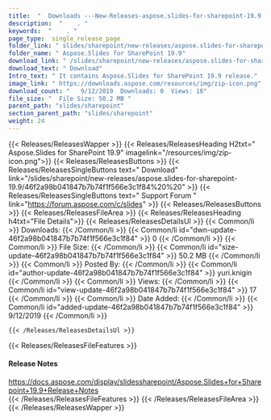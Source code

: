 ```yaml
---
title:  "  Downloads ---New-Releases-aspose.slides-for-sharepoint-19.9 . " 
description:  "    . " 
keywords:  "    . " 
page_type:  single_release_page
folder_link: " slides/sharepoint/new-releases/aspose.slides-for-sharepoint-19.9/"
folder_name: " Aspose.Slides for SharePoint 19.9"
download_link: " /slides/sharepoint/new-releases/aspose.slides-for-sharepoint-19.9/46f2a98b041847b7b74f1f566e3c1f84"
download_text: " Download"
Intro_text: " It contains Aspose.Slides for SharePoint 19.9 release."
image_link: " https://downloads.aspose.com/resources/img/zip-icon.png"
download_count: "   9/12/2019  Downloads: 0  Views: 16"
file_size: "  File Size: 50.2 MB "
parent_path: "slides/sharepoint"
section_parent_path: "slides/sharepoint"
weight: 24 
---
```


{{< Releases/ReleasesWapper >}}
  {{< Releases/ReleasesHeading H2txt=" Aspose.Slides for SharePoint 19.9" imagelink="/resources/img/zip-icon.png">}}
  {{< Releases/ReleasesButtons >}}
    {{< Releases/ReleasesSingleButtons text=" Download" link="/slides/sharepoint/new-releases/aspose.slides-for-sharepoint-19.9/46f2a98b041847b7b74f1f566e3c1f84%20%20" >}}
    {{< Releases/ReleasesSingleButtons text=" Support Forum " link="https://forum.aspose.com/c/slides" >}}
  {{< Releases/ReleasesButtons >}}
  {{< Releases/ReleasesFileArea >}}
    {{< Releases/ReleasesHeading h4txt="File Details">}}
    {{< Releases/ReleasesDetailsUl >}}
            {{< Common/li  >}} Downloads: {{< /Common/li >}} 
      {{< Common/li id="dwn-update-46f2a98b041847b7b74f1f566e3c1f84" >}} 0 {{< /Common/li >}} 
      {{< Common/li  >}} File Size: {{< /Common/li >}} 
      {{< Common/li id="size-update-46f2a98b041847b7b74f1f566e3c1f84" >}} 50.2 MB {{< /Common/li >}} 
      {{< Common/li  >}} Posted By: {{< /Common/li >}} 
      {{< Common/li id="author-update-46f2a98b041847b7b74f1f566e3c1f84" >}} yuri.knigin {{< /Common/li >}} 
      {{< Common/li  >}} Views: {{< /Common/li >}} 
      {{< Common/li id="view-update-46f2a98b041847b7b74f1f566e3c1f84" >}} 17 {{< /Common/li >}} 
      {{< Common/li  >}} Date Added: {{< /Common/li >}} 
      {{< Common/li id="added-update-46f2a98b041847b7b74f1f566e3c1f84" >}} 9/12/2019 {{< /Common/li >}} 

    {{< /Releases/ReleasesDetailsUl >}}

  {{< Releases/ReleasesFileFeatures >}}
      <h4>Release Notes</h4><div><a href="https://docs.aspose.com/display/slidessharepoint/Aspose.Slides+for+Sharepoint+19.9+Release+Notes">https://docs.aspose.com/display/slidessharepoint/Aspose.Slides+for+Sharepoint+19.9+Release+Notes</a></div>
  {{< /Releases/ReleasesFileFeatures >}}
 {{< /Releases/ReleasesFileArea >}}
{{< /Releases/ReleasesWapper >}}


